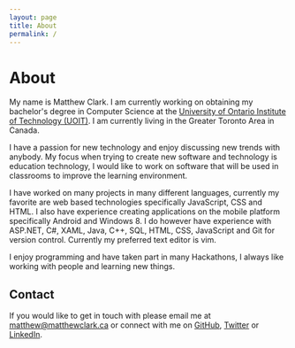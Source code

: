 ```yaml
---
layout: page
title: About
permalink: /
---
```

# About

My name is Matthew Clark.  I am currently working on obtaining my bachelor's degree in Computer Science at the [University of Ontario Institute of Technology (UOIT)][1].  I am currently living in the Greater Toronto Area in Canada.

I have a passion for new technology and enjoy discussing new trends with anybody.  My focus when trying to create new software and technology is education technology, I would like to work on software that will be used in classrooms to improve the learning environment. 

I have worked on many projects in many different languages, currently my favorite are web based technologies specifically JavaScript, CSS and HTML.  I also have experience creating applications on the mobile platform specifically Android and Windows 8.  I do however have experience with ASP.NET, C#, XAML, Java, C++, SQL, HTML, CSS, JavaScript and Git for version control.  Currently my preferred text editor is vim.

I enjoy programming and have taken part in many Hackathons, I always like working with people and learning new things.

## Contact

If you would like to get in touch with please email me at [matthew@matthewclark.ca][5] or connect with me on [GitHub][2], [Twitter][3] or [LinkedIn][4].

[1]: http://www.uoit.ca/
[2]: http://github.com/Zwitty
[3]: http://twitter.com/MatthewThoClark
[4]: https://www.linkedin.com/in/matthewthoclark
[5]: mailto:matthew@matthewclark.ca
